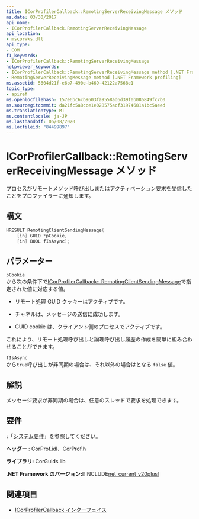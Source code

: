 ```yaml
---
title: ICorProfilerCallback::RemotingServerReceivingMessage メソッド
ms.date: 03/30/2017
api_name:
- ICorProfilerCallback.RemotingServerReceivingMessage
api_location:
- mscorwks.dll
api_type:
- COM
f1_keywords:
- ICorProfilerCallback::RemotingServerReceivingMessage
helpviewer_keywords:
- ICorProfilerCallback::RemotingServerReceivingMessage method [.NET Framework profiling]
- RemotingServerReceivingMessage method [.NET Framework profiling]
ms.assetid: 5604d21f-e6b7-490e-b469-42122a7568e1
topic_type:
- apiref
ms.openlocfilehash: 157e6bc6cb9603fa9558ad6d39f0b086849fc7b0
ms.sourcegitcommit: da21fc5a8cce1e028575acf31974681a1bc5aeed
ms.translationtype: MT
ms.contentlocale: ja-JP
ms.lasthandoff: 06/08/2020
ms.locfileid: "84499897"
---
```

# <a name="icorprofilercallbackremotingserverreceivingmessage-method"></a>ICorProfilerCallback::RemotingServerReceivingMessage メソッド
プロセスがリモートメソッド呼び出しまたはアクティベーション要求を受信したことをプロファイラーに通知します。  
  
## <a name="syntax"></a>構文  
  
```cpp  
HRESULT RemotingClientSendingMessage(  
    [in] GUID *pCookie,  
    [in] BOOL fIsAsync);  
```  
  
## <a name="parameters"></a>パラメーター  
 `pCookie`  
 から次の条件下で[ICorProfilerCallback:: RemotingClientSendingMessage](icorprofilercallback-remotingclientsendingmessage-method.md)で指定された値に対応する値。  
  
- リモート処理 GUID クッキーはアクティブです。  
  
- チャネルは、メッセージの送信に成功します。  
  
- GUID cookie は、クライアント側のプロセスでアクティブです。  
  
 これにより、リモート処理呼び出しと論理呼び出し履歴の作成を簡単に組み合わせることができます。  
  
 `fIsAsync`  
 から`true`呼び出しが非同期の場合は、それ以外の場合はとなる `false` 値。  
  
## <a name="remarks"></a>解説  
 メッセージ要求が非同期の場合は、任意のスレッドで要求を処理できます。  
  
## <a name="requirements"></a>要件  
 **:**「[システム要件](../../get-started/system-requirements.md)」を参照してください。  
  
 **ヘッダー** : CorProf.idl、CorProf.h  
  
 **ライブラリ:** CorGuids.lib  
  
 **.NET Framework のバージョン:**[!INCLUDE[net_current_v20plus](../../../../includes/net-current-v20plus-md.md)]  
  
## <a name="see-also"></a>関連項目

- [ICorProfilerCallback インターフェイス](icorprofilercallback-interface.md)
